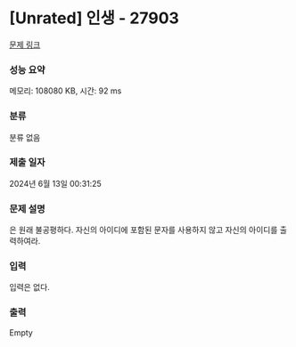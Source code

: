 # [Unrated] 인생 - 27903 

[문제 링크](https://www.acmicpc.net/problem/27903) 

### 성능 요약

메모리: 108080 KB, 시간: 92 ms

### 분류

분류 없음

### 제출 일자

2024년 6월 13일 00:31:25

### 문제 설명

<p>은 원래 불공평하다. 자신의 아이디에 포함된 문자를 사용하지 않고 자신의 아이디를 출력하여라.</p>

### 입력 

 <p>입력은 없다.</p>

### 출력 

 Empty

